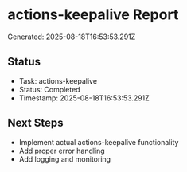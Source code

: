 # actions-keepalive Report

Generated: 2025-08-18T16:53:53.291Z

## Status
- Task: actions-keepalive
- Status: Completed
- Timestamp: 2025-08-18T16:53:53.291Z

## Next Steps
- Implement actual actions-keepalive functionality
- Add proper error handling
- Add logging and monitoring
